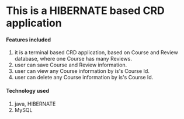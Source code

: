# This is a HIBERNATE based CRD application

#### Features included

1. it is a terminal based CRD application, based on Course and Review database, where one Course has many Reviews.
2. user can save Course and Review information.
3. user can view any Course information by is's Course Id.
4. user can delete any Course information by is's Course Id.

#### Technology used

1. java, HIBERNATE <br/>
2. MySQL